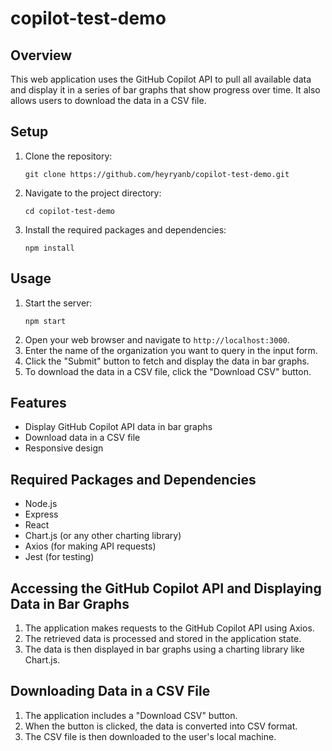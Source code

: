 # copilot-test-demo

## Overview

This web application uses the GitHub Copilot API to pull all available data and display it in a series of bar graphs that show progress over time. It also allows users to download the data in a CSV file.

## Setup

1. Clone the repository:
   ```
   git clone https://github.com/heyryanb/copilot-test-demo.git
   ```
2. Navigate to the project directory:
   ```
   cd copilot-test-demo
   ```
3. Install the required packages and dependencies:
   ```
   npm install
   ```

## Usage

1. Start the server:
   ```
   npm start
   ```
2. Open your web browser and navigate to `http://localhost:3000`.
3. Enter the name of the organization you want to query in the input form.
4. Click the "Submit" button to fetch and display the data in bar graphs.
5. To download the data in a CSV file, click the "Download CSV" button.

## Features

- Display GitHub Copilot API data in bar graphs
- Download data in a CSV file
- Responsive design

## Required Packages and Dependencies

- Node.js
- Express
- React
- Chart.js (or any other charting library)
- Axios (for making API requests)
- Jest (for testing)

## Accessing the GitHub Copilot API and Displaying Data in Bar Graphs

1. The application makes requests to the GitHub Copilot API using Axios.
2. The retrieved data is processed and stored in the application state.
3. The data is then displayed in bar graphs using a charting library like Chart.js.

## Downloading Data in a CSV File

1. The application includes a "Download CSV" button.
2. When the button is clicked, the data is converted into CSV format.
3. The CSV file is then downloaded to the user's local machine.
